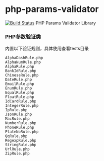 # php-params-validator
[![Build Status](https://www.travis-ci.org/baagee/php-params-validator.svg?branch=master)](https://www.travis-ci.org/baagee/php-params-validator)
PHP Params Validator Library
### PHP参数验证类

内置以下验证规则，具体使用查看tests目录
```
AlphaDashRule.php
AlphaNumRule.php
AlphaRule.php
BankIdRule.php
ChineseRule.php
DateRule.php
EmailRule.php
EnumRule.php
EqualRule.php
FloatRule.php
IdCardRule.php
IntegerRule.php
IpRule.php
JsonRule.php
MacRule.php
NumberRule.php
PhoneRule.php
PlateNoRule.php
QqRule.php
RegexpRule.php
StringRule.php
UrlRule.php
ZipRule.php
```
